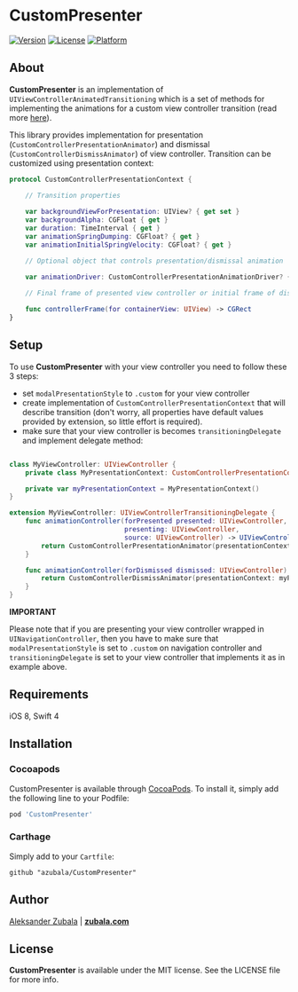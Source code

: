 # CustomPresenter

[![Version](https://img.shields.io/cocoapods/v/CustomPresenter.svg?style=flat)](http://cocoapods.org/pods/CustomPresenter)
[![License](https://img.shields.io/cocoapods/l/CustomPresenter.svg?style=flat)](http://cocoapods.org/pods/CustomPresenter)
[![Platform](https://img.shields.io/cocoapods/p/CustomPresenter.svg?style=flat)](http://cocoapods.org/pods/CustomPresenter)

## About

**CustomPresenter** is an implementation of `UIViewControllerAnimatedTransitioning` which is a set of methods for implementing the animations for a custom view controller transition (read more [here](https://developer.apple.com/documentation/uikit/uiviewcontrolleranimatedtransitioning#)). 

This library provides implementation for presentation (`CustomControllerPresentationAnimator`) and dismissal (`CustomControllerDismissAnimator`) of view controller. Transition can be customized using presentation context:

```swift
protocol CustomControllerPresentationContext {

    // Transition properties
    
    var backgroundViewForPresentation: UIView? { get set }
    var backgroundAlpha: CGFloat { get }
    var duration: TimeInterval { get }
    var animationSpringDumping: CGFloat? { get }
    var animationInitialSpringVelocity: CGFloat? { get }

    // Optional object that controls presentation/dismissal animation

    var animationDriver: CustomControllerPresentationAnimationDriver? { get }
    
    // Final frame of presented view controller or initial frame of dismissed one;

    func controllerFrame(for containerView: UIView) -> CGRect 
}
```

## Setup

To use **CustomPresenter** with your view controller you need to follow these 3 steps:

- set `modalPresentationStyle` to `.custom` for your view controller
- create implementation of `CustomControllerPresentationContext` that will describe transition (don't worry, all properties have default values provided by extension, so little effort is required).
- make sure that your view controller is becomes `transitioningDelegate` and implement delegate method:

```swift

class MyViewController: UIViewController {
    private class MyPresentationContext: CustomControllerPresentationContext {}

    private var myPresentationContext = MyPresentationContext()
}

extension MyViewController: UIViewControllerTransitioningDelegate {
    func animationController(forPresented presented: UIViewController,
                             presenting: UIViewController,
                             source: UIViewController) -> UIViewControllerAnimatedTransitioning? {
        return CustomControllerPresentationAnimator(presentationContext: myPresentationContext)
    }

    func animationController(forDismissed dismissed: UIViewController) -> UIViewControllerAnimatedTransitioning? {
        return CustomControllerDismissAnimator(presentationContext: myPresentationContext)
    }
}
```

**IMPORTANT**

Please note that if you are presenting your view controller wrapped in `UINavigationController`, then you have to make sure that `modalPresentationStyle` is set to `.custom` on navigation controller and `transitioningDelegate` is set to your view controller that implements it as in example above.

## Requirements

iOS 8, Swift 4

## Installation

### Cocoapods

CustomPresenter is available through [CocoaPods](http://cocoapods.org). To install
it, simply add the following line to your Podfile:

```ruby
pod 'CustomPresenter'
```

### Carthage

Simply add to your `Cartfile`:

```
github "azubala/CustomPresenter"
```

## Author

[Aleksander Zubala](mailto:alek@zubala.com) | [**zubala.com**](http://zubala.com)

## License

**CustomPresenter** is available under the MIT license. See the LICENSE file for more info.
